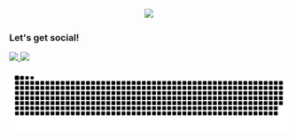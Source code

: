 <p align="center">
<img src="https://capsule-render.vercel.app/api?type=waving&color=auto&height=300&section=header&text=Hi%20Everyone!&fontSize=90" />
<p align="center">
  <h3>Let's get social!</h3>
<a href="https://www.instagram.com/nimi.flaisher/">
<img src="https://cdn2.iconfinder.com/data/icons/social-media-2199/64/social_media_isometric_3-instagram-64.png" srcset="https://cdn2.iconfinder.com/data/icons/social-media-2199/64/social_media_isometric_3-instagram-128.png 2x">
<a href="https://www.linkedin.com/in/nimiflaisher/">
<img src="https://cdn2.iconfinder.com/data/icons/social-media-2199/64/social_media_isometric_14-linkedin-64.png" srcset="https://cdn2.iconfinder.com/data/icons/social-media-2199/64/social_media_isometric_14-linkedin-128.png 2x">
<p align="center">
<img src="https://github.com/RavidEliyahu/RavidEliyahu/raw/main/resources/img/grid-snake.svg">
